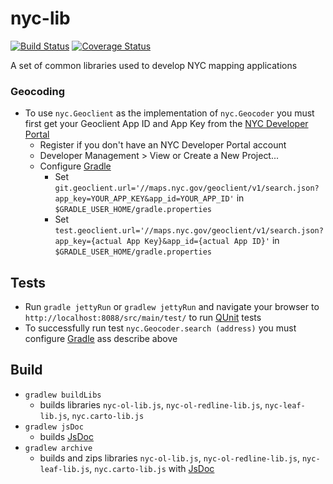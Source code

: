 # nyc-lib

[![Build Status](https://travis-ci.org/timkeane/nyc-lib.svg?branch=master)](https://travis-ci.org/timkeane/nyc-lib) [![Coverage Status](https://coveralls.io/repos/github/timkeane/nyc-lib/badge.svg?branch=master)](https://coveralls.io/github/timkeane/nyc-lib?branch=master)

A set of common libraries used to develop NYC mapping applications

### Geocoding

* To use ```nyc.Geoclient``` as the implementation of ```nyc.Geocoder``` you must first get your Geoclient App ID and App Key from the [NYC Developer Portal](https://developer.cityofnewyork.us/api/geoclient-api)
  * Register if you don't have an NYC Developer Portal account
  * Developer Management > View or Create a New Project...
  * Configure [Gradle](http://gradle.org/)
    * Set ```git.geoclient.url='//maps.nyc.gov/geoclient/v1/search.json?app_key=YOUR_APP_KEY&app_id=YOUR_APP_ID'``` in ```$GRADLE_USER_HOME/gradle.properties```
    * Set ```test.geoclient.url='//maps.nyc.gov/geoclient/v1/search.json?app_key={actual App Key}&app_id={actual App ID}'``` in ```$GRADLE_USER_HOME/gradle.properties```

## Tests
* Run ```gradle jettyRun``` or ```gradlew jettyRun``` and navigate your browser to ```http://localhost:8088/src/main/test/``` to run [QUnit](https://qunitjs.com/) tests
* To successfully run test ```nyc.Geocoder.search (address)``` you must configure [Gradle](http://gradle.org/) ass describe above

## Build
* ```gradlew buildLibs```
	* builds libraries ```nyc-ol-lib.js```, ```nyc-ol-redline-lib.js```, ```nyc-leaf-lib.js```, ```nyc.carto-lib.js```
* ```gradlew jsDoc```
	* builds [JsDoc](http://usejsdoc.org/)
* ```gradlew archive```
	* builds and zips libraries ```nyc-ol-lib.js```, ```nyc-ol-redline-lib.js```, ```nyc-leaf-lib.js```, ```nyc.carto-lib.js``` with [JsDoc](http://usejsdoc.org/)
